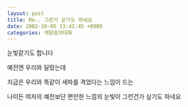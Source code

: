 ```yaml
---
layout: post
title: Re.. 그런거 같기도 하네요
date: 2002-10-05 13:42:45 +0900
categories: 깨달음의대화
---
```

눈빛같기도 합니다
  
예전엔 우리와 달랐는데
  
지금은 우리와 똑같이 세파를 격었다는 느낌이 드는
  
나이든 여자의 예전보단 편안한 느낌의 눈빛이 그런건가 싶기도 하네요